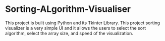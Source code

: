 # Sorting-ALgorithm-Visualiser
This project is built using Python and its Tkinter Library. This project sorting visualizer is a very simple UI and it allows the users to select the sort algorithm, select the array size, and speed of the visualization.
